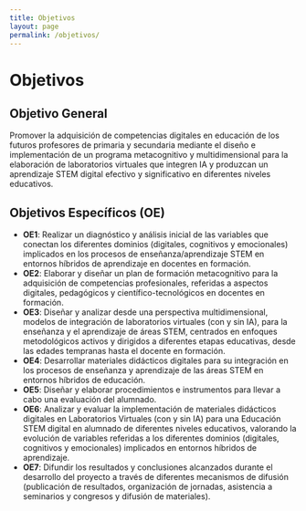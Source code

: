 ```yaml
---
title: Objetivos
layout: page
permalink: /objetivos/
---
```


# Objetivos

## Objetivo General
Promover la adquisición de competencias digitales en educación de los futuros profesores de primaria y secundaria mediante el diseño e implementación de un programa metacognitivo y multidimensional para la elaboración de laboratorios virtuales que integren IA y produzcan un aprendizaje STEM digital efectivo y significativo en diferentes niveles educativos.

## Objetivos Específicos (OE)

- **OE1**: Realizar un diagnóstico y análisis inicial de las variables que conectan los diferentes dominios (digitales, cognitivos y emocionales) implicados en los procesos de enseñanza/aprendizaje STEM en entornos híbridos de aprendizaje en docentes en formación.
- **OE2**: Elaborar y diseñar un plan de formación metacognitivo para la adquisición de competencias profesionales, referidas a aspectos digitales, pedagógicos y científico-tecnológicos en docentes en formación.
- **OE3**: Diseñar y analizar desde una perspectiva multidimensional, modelos de integración de laboratorios virtuales (con y sin IA), para la enseñanza y el aprendizaje de áreas STEM, centrados en enfoques metodológicos activos y dirigidos a diferentes etapas educativas, desde las edades tempranas hasta el docente en formación.
- **OE4**: Desarrollar materiales didácticos digitales para su integración en los procesos de enseñanza y aprendizaje de las áreas STEM en entornos híbridos de educación.
- **OE5**: Diseñar y elaborar procedimientos e instrumentos para llevar a cabo una evaluación del alumnado.
- **OE6**: Analizar y evaluar la implementación de materiales didácticos digitales en Laboratorios Virtuales (con y sin IA) para una Educación STEM digital en alumnado de diferentes niveles educativos, valorando la evolución de variables referidas a los diferentes dominios (digitales, cognitivos y emocionales) implicados en entornos híbridos de aprendizaje.
- **OE7**: Difundir los resultados y conclusiones alcanzados durante el desarrollo del proyecto a través de diferentes mecanismos de difusión (publicación de resultados, organización de jornadas, asistencia a seminarios y congresos y difusión de materiales).